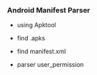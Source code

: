 ### Android Manifest Parser

- using Apktool

- find .apks
- find manifest.xml

- parser user_permission
